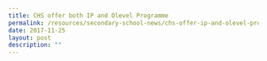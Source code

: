 ```yaml
---
title: CHS offer both IP and Olevel Programme
permalink: /resources/secondary-school-news/chs-offer-ip-and-olevel-programme/
date: 2017-11-25
layout: post
description: ""
---
```

